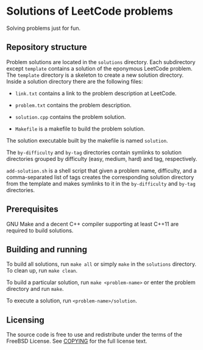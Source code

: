 Solutions of LeetCode problems
==============================

Solving problems just for fun.

Repository structure
--------------------

Problem solutions are located in the `solutions` directory. Each subdirectory
except `template` contains a solution of the eponymous LeetCode problem.
The `template` directory is a skeleton to create a new solution directory.
Inside a solution directory there are the following files:

 - `link.txt` contains a link to the problem description at LeetCode.

 - `problem.txt` contains the problem description.

 - `solution.cpp` contains the problem solution.

 - `Makefile` is a makefile to build the problem solution.

The solution executable built by the makefile is named `solution`.

The `by-difficulty` and `by-tag` directories contain symlinks to solution
directories grouped by difficulty (easy, medium, hard) and tag, respectively.

`add-solution.sh` is a shell script that given a problem name, difficulty,
and a comma-separated list of tags creates the corresponding solution directory
from the template and makes symlinks to it in the `by-difficulty` and `by-tag`
directories.

Prerequisites
-------------

GNU Make and a decent C++ compiler supporting at least C++11 are required to build solutions.

Building and running
--------------------

To build all solutions, run `make all` or simply `make` in the `solutions` directory.
To clean up, run `make clean`.

To build a particular solution, run `make <problem-name>` or enter the problem directory
and run `make`.

To execute a solution, run `<problem-name>/solution`.

Licensing
---------

The source code is free to use and redistribute under the terms of the FreeBSD License.
See [COPYING](https://github.com/locker/leetcode/blob/master/COPYING) for the full license text.
